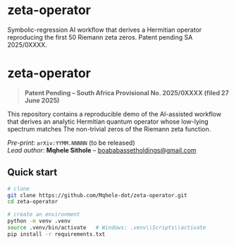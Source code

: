 # zeta-operator
Symbolic-regression AI workflow that derives a Hermitian operator reproducing the first 50 Riemann zeta zeros. Patent pending SA 2025/0XXXX.
# zeta-operator

> **Patent Pending – South Africa Provisional No. 2025/0XXXX (filed 27 June 2025)**

This repository contains a reproducible demo of the AI-assisted workflow that
derives an analytic Hermitian quantum operator whose low-lying spectrum matches
The non-trivial zeros of the Riemann zeta function.

*Pre-print:* `arXiv:YYMM.NNNNN` (to be released)  
*Lead author:* **Mqhele Sithole** – boababassetholdings@gmail.com  

## Quick start

```bash
# clone
git clone https://github.com/Mqhele-dot/zeta-operator.git
cd zeta-operator

# create an environment
python -m venv .venv
source .venv/bin/activate   # Windows: .venv\\Scripts\\activate
pip install -r requirements.txt
